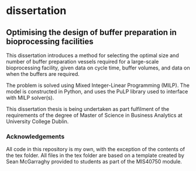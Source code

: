 # dissertation

## Optimising the design of buffer preparation in bioprocessing facilities

This dissertation introduces a method for selecting the optimal size and number
of buffer preparation vessels required for a large-scale bioprocessing
facility, given data on cycle time, buffer volumes, and data on when the 
buffers are required.

The problem is solved using Mixed Integer-Linear Programming (MILP).
The model is constructed in Python, and uses the PuLP library used to interface
with MILP solver(s).

This dissertation thesis is being undertaken as part fulfilment of the 
requirements of the degree of Master of Science in Business Analytics at 
University College Dublin.

### Acknowledgements
All code in this repository is my own, with the exception of the contents of
the tex folder.  All files in the tex folder are based on a template created by
Sean McGarraghy provided to students as part of the MIS40750 module.
